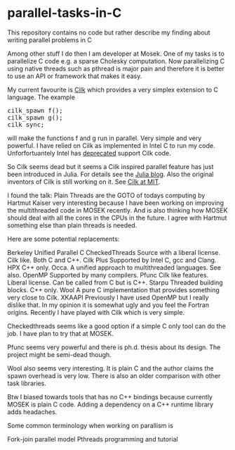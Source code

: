 # parallel-tasks-in-C
This repository contains no code but rather describe my finding about writing parallel problems in C

Among other stuff I do then I am developer at Mosek. One of my tasks is to parallelize C code e.g. a sparse Cholesky computation.
Now parallelizing C using native threads such as pthread is major pain and therefore it is better to use an API or framework that makes it easy.

My current favourite is [Cilk](https://www.cilkplus.org/) which provides a very simplex extension to C language. The example
<pre>
cilk_spawn f();
cilk_spawn g();
cilk sync;
</pre>
will make the functions f and g run in parallel. Very simple and very powerful. I have relied on Cilk as implemented in Intel C to run my code. Unforfortuantely Intel has [deprecated](https://software.intel.com/en-us/forums/intel-cilk-plus/topic/745556) support Cilk code.

So Cilk seems dead but it seems a Cilk inspired parallel feature has just been introduced in Julia. For details see the [Julia blog](https://julialang.org/blog/2019/07/multithreading). Also the original inventors of Cilk is still working on it. See [Cilk at MIT](http://cilk.mit.edu).






I found the talk: Plain Threads are the GOTO of todays computing by Hartmut Kaiser very interesting 
because I have been working on improving the multithreaded code in MOSEK recently. And is also thinking how MOSEK should deal with all the cores in the CPUs in the future. I agree with Hartmut something else than plain threads is needed.



Here are some potential replacements:

Berkeley Unified Parallel C
CheckedThreads  Source with a liberal license. Cilk like. Both C and C++.
Cilk Plus Supported by Intel C, gcc and Clang.
HPX C++ only.
Occa. A unified approach to multithreaded languages. See also.
OpenMP Supported by many compilers.
Pfunc Cilk like features. Liberal license. Can be called from C but is C++.
Starpu
Threaded building blocks. C++ only.
Wool  A pure C implementation that provides something very close to Cilk. 
XKAAPI
Previously I have used OpenMP but I really dislike that. In my opinion it is somewhat ugly and you feel the Fortran origins. Recently I have played with Cilk which is very simple.



Checkedthreads seems like a good option if a simple C only tool can do the job. I have plan to try that at MOSEK.



Pfunc seems very powerful and there is ph.d. thesis about its design. The project might be semi-dead though.



Wool also seems very interesting. It is plain C and the author claims the spawn overhead is very low. There is also an older comparison with other task libraries.



Btw I biased towards tools that has no C++ bindings because currently MOSEK is plain C code. Adding a dependency on a C++ runtime library adds headaches.



Some common terminology when working on parallism is

Fork-join parallel model
Pthreads programming and tutorial
